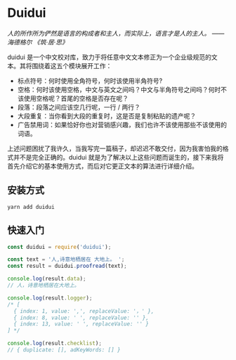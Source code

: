 # Duidui

_人的所作所为俨然是语言的构成者和主人，而实际上，语言才是人的主人。 —— 海德格尔 《筑·居·思》_

duidui 是一个中文校对库，致力于将任意中文文本修正为一个企业级规范的文本。其将围绕着这五个模块展开工作：

- 标点符号：何时使用全角符号，何时该使用半角符号?
- 空格：何时该使用空格，中文与英文之间吗？中文与半角符号之间吗？何时不该使用空格呢？首尾的空格是否存在呢？
- 段落：段落之间应该空几行呢，一行 / 两行？
- 大段重复：当你看到大段的重复时，这是否是复制粘贴的遗产呢？
- 广告禁用词：如果恰好你也对营销感兴趣，我们也许不该使用那些不该使用的词语。

上述问题困扰了我许久，当我写完一篇稿子，却迟迟不敢交付，因为我害怕我的格式并不是完全正确的。duidui 就是为了解决以上这些问题而诞生的，接下来我将首先介绍它的基本使用方式，而后对它更正文本的算法进行详细介绍。

## 安装方式

```
yarn add duidui
```

## 快速入门

```javascript
const duidui = require('duidui');

const text = '人,诗意地栖居在 大地上。 ';
const result = duidui.proofread(text);

console.log(result.data);
// 人，诗意地栖居在大地上。

console.log(result.logger);
/* [
  { index: 1, value: ',', replaceValue: '，' },
  { index: 8, value: ' ', replaceValue: '' },
  { index: 13, value: ' ', replaceValue: '' }
] */

console.log(result.checklist);
// { duplicate: [], adKeyWords: [] }
```
